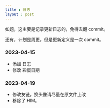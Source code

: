 ```yaml
---
title : 日志
layout : post
---
```




如题，这主要是记录更新日志的，免得去翻 commit。

还有，计划是周更，但是更新定义是一次 commit。

### 2023-04-15

- 添加 日志
- 修改 彩蛋日期

### 2023-04-19

- 修改友链。<span class="heimu" title="你知道的太多了">换头像请尽量在原文件上改</span>
- 移除了 HIM。